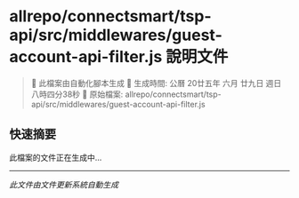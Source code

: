 # allrepo/connectsmart/tsp-api/src/middlewares/guest-account-api-filter.js 說明文件

> 🚧 此檔案由自動化腳本生成
> 📅 生成時間: 公曆 20廿五年 六月 廿九日 週日 八時四分38秒
> 📂 原始檔案: allrepo/connectsmart/tsp-api/src/middlewares/guest-account-api-filter.js

## 快速摘要
此檔案的文件正在生成中...

<!-- 實際使用時，這裡會是 Claude Code 生成的完整文件內容 -->

---
*此文件由文件更新系統自動生成*
